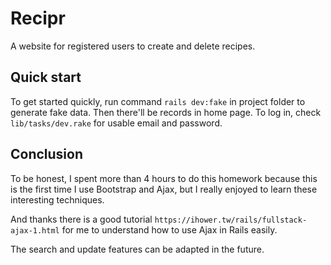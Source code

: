 # Recipr
A website for registered users to create and delete recipes.

## Quick start
To get started quickly, run command `rails dev:fake` in project folder to generate fake data. Then there'll be records in home page. To log in, check `lib/tasks/dev.rake` for usable email and password.

## Conclusion
To be honest, I spent more than 4 hours to do this homework because this is the first time I use Bootstrap and Ajax, but I really enjoyed to learn these interesting techniques.

And thanks there is a good tutorial `https://ihower.tw/rails/fullstack-ajax-1.html` for me to understand how to use Ajax in Rails easily.

The search and update features can be adapted in the future.
